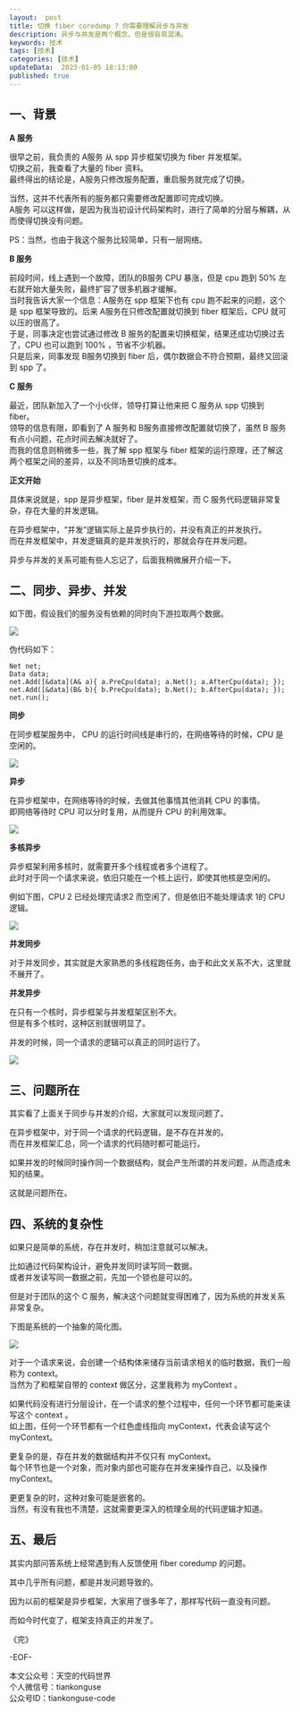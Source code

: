 ```yaml
---   
layout:  post  
title: 切换 fiber coredump ? 你需要理解异步与并发       
description: 异步与并发是两个概念，但是很容易混淆。        
keywords: 技术 
tags: [技术]    
categories: [技术]  
updateData:  2023-01-05 18:13:00  
published: true  
---  
```



## 一、背景   


**A 服务**   


很早之前，我负责的 A服务 从 spp 异步框架切换为 fiber 并发框架。  
切换之前，我查看了大量的 fiber 资料。  
最终得出的结论是，A服务只修改服务配置，重启服务就完成了切换。  


当然，这并不代表所有的服务都只需要修改配置即可完成切换。  
A服务 可以这样做，是因为我当初设计代码架构时，进行了简单的分层与解耦，从而使得切换没有问题。  


PS：当然，也由于我这个服务比较简单，只有一层网络。  


**B 服务**  


前段时间，线上遇到一个故障，团队的B服务 CPU 暴涨，但是 cpu 跑到 50% 左右就开始大量失败，最终扩容了很多机器才缓解。  
当时我告诉大家一个信息：A服务在 spp 框架下也有 cpu 跑不起来的问题，这个是 spp 框架导致的。后来 A服务在只修改配置就切换到 fiber 框架后，CPU 就可以压的很高了。  
于是，同事决定也尝试通过修改 B 服务的配置来切换框架，结果还成功切换过去了，CPU 也可以跑到 100% ，节省不少机器。  
只是后来，同事发现 B服务切换到 fiber 后，偶尔数据会不符合预期，最终又回滚到 spp 了。  


**C 服务**  


最近，团队新加入了一个小伙伴，领导打算让他来把 C 服务从 spp 切换到 fiber。  
领导的信息有限，即看到了 A 服务和 B服务直接修改配置就切换了，虽然 B 服务有点小问题，花点时间去解决就好了。  
而我的信息则稍微多一些，我了解 spp 框架与 fiber 框架的运行原理，还了解这两个框架之间的差异，以及不同场景切换的成本。  


**正文开始**  


具体来说就是，spp 是异步框架，fiber 是并发框架，而 C 服务代码逻辑非常复杂，存在大量的并发逻辑。  


在异步框架中，“并发”逻辑实际上是异步执行的，并没有真正的并发执行。  
而在并发框架中，并发逻辑真的是并发执行的，那就会存在并发问题。  


异步与并发的关系可能有些人忘记了，后面我稍微展开介绍一下。  


## 二、同步、异步、并发


如下图，假设我们的服务没有依赖的同时向下游拉取两个数据。    


![](https://res2023.tiankonguse.com/images/2023/01/07/001.png) 


伪代码如下：  


```
Net net;
Data data;
net.Add([&data](A& a){ a.PreCpu(data); a.Net(); a.AfterCpu(data); });
net.Add([&data](B& b){ b.PreCpu(data); b.Net(); b.AfterCpu(data); });
net.run();
```



**同步**


在同步框架服务中， CPU 的运行时间线是串行的，在网络等待的时候，CPU 是空闲的。  


![](https://res2023.tiankonguse.com/images/2023/01/07/001.png) 



**异步**  


在异步框架中，在网络等待的时候，去做其他事情其他消耗 CPU 的事情。  
即网络等待时 CPU 可以分时复用，从而提升 CPU 的利用效率。  


![](https://res2023.tiankonguse.com/images/2023/01/07/002.png) 



**多核异步**  


异步框架利用多核时，就需要开多个线程或者多个进程了。  
此时对于同一个请求来说，依旧只能在一个核上运行，即使其他核是空闲的。  


例如下图，CPU 2 已经处理完请求2 而空闲了，但是依旧不能处理请求 1的 CPU 逻辑。  


![](https://res2023.tiankonguse.com/images/2023/01/07/003.png) 



**并发同步**  


对于并发同步，其实就是大家熟悉的多线程跑任务，由于和此文关系不大，这里就不展开了。   


**并发异步**  


在只有一个核时，异步框架与并发框架区别不大。  
但是有多个核时，这种区别就很明显了。   


并发的时候，同一个请求的逻辑可以真正的同时运行了。  


![](https://res2023.tiankonguse.com/images/2023/01/07/004.png) 




## 三、问题所在  


其实看了上面关于同步与并发的介绍，大家就可以发现问题了。  


在异步框架中，对于同一个请求的代码逻辑，是不存在并发的。  
而在并发框架汇总，同一个请求的代码随时都可能运行。  


如果并发的时候同时操作同一个数据结构，就会产生所谓的并发问题，从而造成未知的结果。  


这就是问题所在。  



## 四、系统的复杂性  


如果只是简单的系统，存在并发时，稍加注意就可以解决。  


比如通过代码架构设计，避免并发同时读写同一数据。  
或者并发读写同一数据之前，先加一个锁也是可以的。  


但是对于团队的这个 C 服务，解决这个问题就变得困难了，因为系统的并发关系非常复杂。  


下图是系统的一个抽象的简化图。  


![](https://res2023.tiankonguse.com/images/2023/01/07/005.png) 


对于一个请求来说，会创建一个结构体来储存当前请求相关的临时数据，我们一般称为 context。  
当然为了和框架自带的 context 做区分，这里我称为 myContext 。  


如果代码没有进行分层设计，在一个请求的整个过程中，任何一个环节都可能来读写这个 context 。  
如上图，任何一个环节都有一个红色虚线指向 myContext，代表会读写这个 myContext。  


更复杂的是，存在并发的数据结构并不仅只有 myContext。  
每个环节也是一个对象，而对象内部也可能存在并发来操作自己，以及操作 myContext。  


更更复杂的时，这种对象可能是嵌套的。  
当然，有没有我也不清楚，这就需要更深入的梳理全局的代码逻辑才知道。   


## 五、最后  


其实内部问答系统上经常遇到有人反馈使用 fiber coredump 的问题。  


其中几乎所有问题，都是并发问题导致的。  


因为以前的框架是异步框架，大家用了很多年了，那样写代码一直没有问题。  


而如今时代变了，框架支持真正的并发了。  



《完》  


-EOF-  



本文公众号：天空的代码世界  
个人微信号：tiankonguse  
公众号ID：tiankonguse-code  
  

